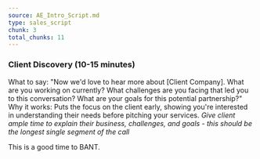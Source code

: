 ```yaml
---
source: AE_Intro_Script.md
type: sales_script
chunk: 3
total_chunks: 11
---
```


### Client Discovery (10-15 minutes)
What to say: "Now we'd love to hear more about [Client Company]. What are you working on currently? What challenges are you facing that led you to this conversation? What are your goals for this potential partnership?" 
Why it works: Puts the focus on the client early, showing you're interested in understanding their needs before pitching your services.
*Give client ample time to explain their business, challenges, and goals - this should be the longest single segment of the call* 

This is a good time to BANT.